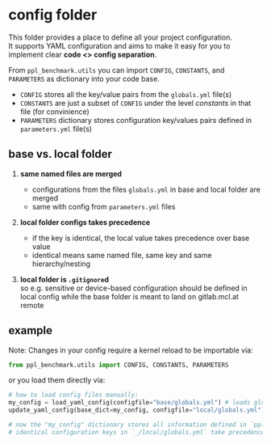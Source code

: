 # config folder

This folder provides a place to define all your project configuration.  
It supports YAML configuration and aims to make it easy for you to implement clear **code <> config separation**.  

From `ppl_benchmark.utils` you can import `CONFIG`, `CONSTANTS`, and `PARAMETERS` as dictionary into your code base.  

- `CONFIG` stores all the key/value pairs from the `globals.yml` file(s)
- `CONSTANTS` are just a subset of `CONFIG` under the level *constants* in that file (for convinience)
- `PARAMETERS` dictionary stores configuration key/values pairs defined in `parameters.yml` file(s)


## base vs. local folder

1. **same named files are merged**  
    - configurations from the files `globals.yml` in base and local folder are merged
    - same with config from `parameters.yml` files

2. **local folder configs takes precedence**  
    - if the key is identical, the local value takes precedence over base value
    - identical means same named file, same key and same hierarchy/nesting
3. **local folder is `.gitignore`d**  
so e.g. sensitive or device-based configuration should be defined in local config while the base folder is meant to land on gitlab.mcl.at remote



## example
Note:
Changes in your config require a kernel reload to be importable via:

```python
from ppl_benchmark.utils import CONFIG, CONSTANTS, PARAMETERS
```

or you load them directly via:

```python
# how to load config files manually:
my_config = load_yaml_config(configfile="base/globals.yml") # loads globals.yml file from base folder
update_yaml_config(base_dict=my_config, configfile="local/globals.yml") # updates "my_config" dictionary with globals.yml from local folder

# now the "my_config" dictionary stores all information defined in `ppl_benchmark/config/base/globals.yaml` and `_/local/globals.yml`.
# identical configuration keys in `_/local/globals.yml` take precedence.
```